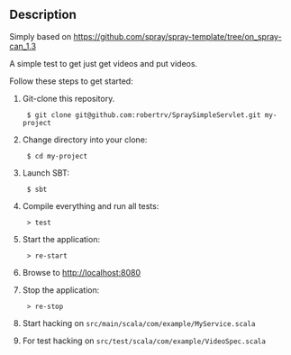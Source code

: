 ## Description

Simply based on https://github.com/spray/spray-template/tree/on_spray-can_1.3

A simple test to get just get videos and put videos.


Follow these steps to get started:

1. Git-clone this repository.

        $ git clone git@github.com:robertrv/SpraySimpleServlet.git my-project

2. Change directory into your clone:

        $ cd my-project

3. Launch SBT:

        $ sbt

4. Compile everything and run all tests:

        > test

5. Start the application:

        > re-start

6. Browse to [http://localhost:8080](http://localhost:8080/)

7. Stop the application:

        > re-stop

8. Start hacking on `src/main/scala/com/example/MyService.scala`

9. For test hacking on `src/test/scala/com/example/VideoSpec.scala`
